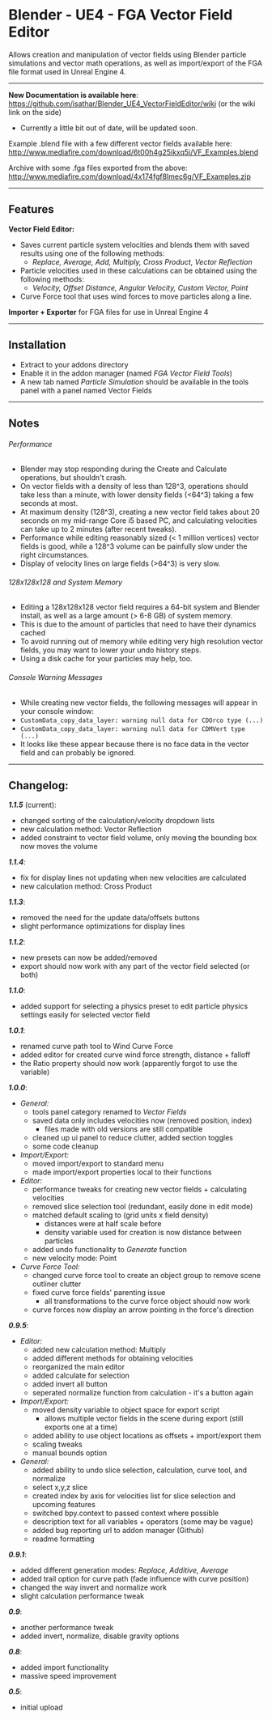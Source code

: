 Blender - UE4 - FGA Vector Field Editor
=======================================

Allows creation and manipulation of vector fields using Blender particle simulations and vector math operations, as well as import/export of the FGA file format used in Unreal Engine 4. 
  
------------------------------------------------------------------------------------------------------- 
 
**New Documentation is available here**: https://github.com/isathar/Blender_UE4_VectorFieldEditor/wiki (or the wiki link on the side) 
- Currently a little bit out of date, will be updated soon.

  
Example .blend file with a few different vector fields available here: http://www.mediafire.com/download/6t00h4g25ikxq5i/VF_Examples.blend  
  
Archive with some .fga files exported from the above: http://www.mediafire.com/download/4x174fgf8lmec6g/VF_Examples.zip  
  
  
------------------------------------------------------------------------------------------------------- 
 
## Features  
 
**Vector Field Editor:**
- Saves current particle system velocities and blends them with saved results using one of the following methods:
  - *Replace, Average, Add, Multiply, Cross Product, Vector Reflection*
- Particle velocities used in these calculations can be obtained using the following methods:
  - *Velocity, Offset Distance, Angular Velocity, Custom Vector, Point*
- Curve Force tool that uses wind forces to move particles along a line. 
  
**Importer + Exporter** for FGA files for use in Unreal Engine 4 
 
------------------------------------------------------------------------------------------------------- 
 
## Installation  
 
- Extract to your addons directory
- Enable it in the addon manager (named *FGA Vector Field Tools*)
- A new tab named *Particle Simulation* should be available in the tools panel with a panel named Vector Fields  
 
--------------------------------------------------------------------------------------------------------- 
 
## Notes  
 
###### Performance  
- Blender may stop responding during the Create and Calculate operations, but shouldn't crash.
- On vector fields with a density of less than 128^3, operations should take less than a minute, with lower density fields (<64^3) taking a few seconds at most.
- At maximum density (128^3), creating a new vector field takes about 20 seconds on my mid-range Core i5 based PC, and calculating velocities can take up to 2 minutes (after recent tweaks).
- Performance while editing reasonably sized (< 1 million vertices) vector fields is good, while a 128^3 volume can be painfully slow under the right circumstances.
- Display of velocity lines on large fields (>64^3) is very slow. 
 
###### 128x128x128 and System Memory  
- Editing a 128x128x128 vector field requires a 64-bit system and Blender install, as well as a large amount (> 6-8 GB) of system memory.
- This is due to the amount of particles that need to have their dynamics cached
- To avoid running out of memory while editing very high resolution vector fields, you may want to lower your undo history steps.
- Using a disk cache for your particles may help, too. 
 
###### Console Warning Messages  
- While creating new vector fields, the following messages will appear in your console window:
- `CustomData_copy_data_layer: warning null data for CDOrco type (...)`
- `CustomData_copy_data_layer: warning null data for CDMVert type (...)`
- It looks like these appear because there is no face data in the vector field and can probably be ignored. 
 
------------------------------------------------------------------------------------------------------- 
  
## Changelog:  
  
***1.1.5*** (current):
- changed sorting of the calculation/velocity dropdown lists
- new calculation method: Vector Reflection
- added constraint to vector field volume, only moving the bounding box now moves the volume  

***1.1.4***:
- fix for display lines not updating when new velocities are calculated
- new calculation method: Cross Product  

***1.1.3***:
- removed the need for the update data/offsets buttons
- slight performance optimizations for display lines  

***1.1.2***:
- new presets can now be added/removed
- export should now work with any part of the vector field selected (or both)  

***1.1.0***:
- added support for selecting a physics preset to edit particle physics settings easily for selected vector field

***1.0.1***:
- renamed curve path tool to Wind Curve Force
- added editor for created curve wind force strength, distance + falloff
- the Ratio property should now work (apparently forgot to use the variable)  

***1.0.0***:
- *General:*
  - tools panel category renamed to *Vector Fields*
  - saved data only includes velocities now (removed position, index)
    - files made with old versions are still compatible
  - cleaned up ui panel to reduce clutter, added section toggles
  - some code cleanup
- *Import/Export:*
  - moved import/export to standard menu
  - made import/export properties local to their functions
- *Editor:*
  - performance tweaks for creating new vector fields + calculating velocities
  - removed slice selection tool (redundant, easily done in edit mode)
  - matched default scaling to (grid units x field density)
    - distances were at half scale before
    - density variable used for creation is now distance between particles
  - added undo functionality to *Generate* function
  - new velocity mode: Point
- *Curve Force Tool:*
  - changed curve force tool to create an object group to remove scene outliner clutter
  - fixed curve force fields' parenting issue
    - all transformations to the curve force object should now work
  - curve forces now display an arrow pointing in the force's direction  

***0.9.5***:
- *Editor:*
  - added new calculation method: Multiply
  - added different methods for obtaining velocities
  - reorganized the main editor
  - added calculate for selection
  - added invert all button
  - seperated normalize function from calculation - it's a button again
- *Import/Export:*
  - moved density variable to object space for export script 
    - allows multiple vector fields in the scene during export (still exports one at a time)
  - added ability to use object locations as offsets + import/export them
  - scaling tweaks
  - manual bounds option
- *General:*
  - added ability to undo slice selection, calculation, curve tool, and normalize
  - select x,y,z slice
  - created index by axis for velocities list for slice selection and upcoming features
  - switched bpy.context to passed context where possible
  - description text for all variables + operators (some may be vague)
  - added bug reporting url to addon manager (Github)
  - readme formatting  

***0.9.1***:
- added different generation modes: *Replace, Additive, Average*
- added trail option for curve path (fade influence with curve position)
- changed the way invert and normalize work
- slight calculation performance tweak  

***0.9***:
- another performance tweak
- added invert, normalize, disable gravity options  

***0.8***:
- added import functionality
- massive speed improvement  

***0.5***:
- initial upload  
